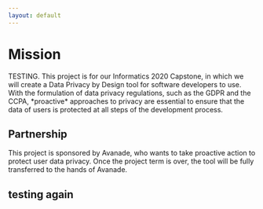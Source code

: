 ```yaml
---
layout: default
---
```

<h1> Mission </h1>
<p> TESTING. This project is for our Informatics 2020 Capstone, in which we will create a Data Privacy by Design tool for software developers to use. With the formulation of data privacy regulations, such as the GDPR and the CCPA, *proactive* approaches to privacy are essential to ensure that the data of users is protected at all steps of the development process. </p>   

<h2> Partnership </h2>
This project is sponsored by Avanade, who wants to take proactive action to protect user data privacy. Once the project term is over, the tool will be fully transferred to the hands of Avanade. 

## testing again
